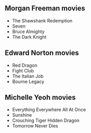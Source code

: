 ## Morgan Freeman movies

- The Shawshank Redemption
- Seven
- Bruce Almighty
- The Dark Knight

## Edward Norton movies

- Red Dragon
- Fight Club
- The Italian Job
- Bourne Legacy

## Michelle Yeoh movies

- Everything Everywhere All At Once
- Sunshine
- Crouching Tiger Hidden Dragon
- Tomorrow Never Dies